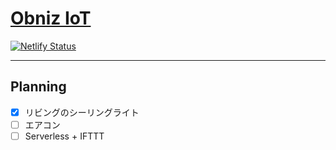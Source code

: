 # [Obniz IoT](https://iot.yoshi.fun/)

[![Netlify Status](https://api.netlify.com/api/v1/badges/8a931bd0-001e-460d-b0ba-428539f554b9/deploy-status)](https://app.netlify.com/sites/obniz-iot/deploys)

---

## Planning

- [x] リビングのシーリングライト
- [ ] エアコン
- [ ] Serverless + IFTTT
